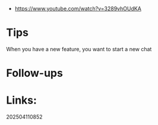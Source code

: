 - https://www.youtube.com/watch?v=3289vhOUdKA

# Tips
 When you have a new feature, you want to start a new chat


# Follow-ups


# Links: 



202504110852
